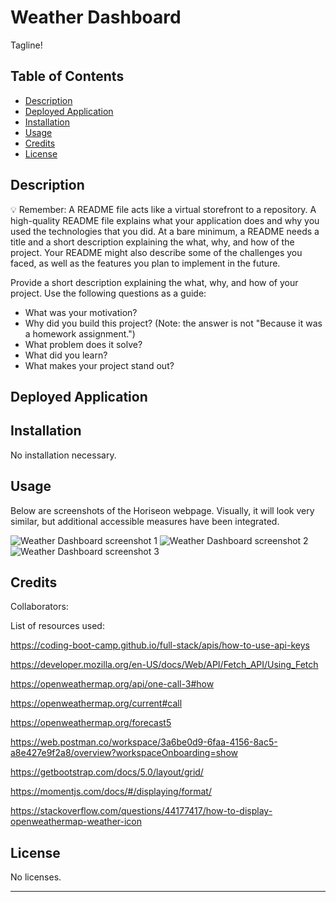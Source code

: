 # Weather Dashboard
Tagline!

## Table of Contents

- [Description](#description)
- [Deployed Application](#deployed-application)
- [Installation](#installation)
- [Usage](#usage)
- [Credits](#credits)
- [License](#license)

## Description

💡 Remember: A README file acts like a virtual storefront to a repository. A high-quality README file explains what your application does and why you used the technologies that you did. At a bare minimum, a README needs a title and a short description explaining the what, why, and how of the project. Your README might also describe some of the challenges you faced, as well as the features you plan to implement in the future.

Provide a short description explaining the what, why, and how of your project. Use the following questions as a guide:

- What was your motivation?
- Why did you build this project? (Note: the answer is not "Because it was a homework assignment.")
- What problem does it solve?
- What did you learn?
- What makes your project stand out?

## Deployed Application



## Installation

No installation necessary.

## Usage

Below are screenshots of the Horiseon webpage. Visually, it will look very similar, but additional accessible measures have been integrated.

![Weather Dashboard screenshot 1](./assets/images/Horiseon_screenshot_1.JPG)
![Weather Dashboard screenshot 2]()
![Weather Dashboard screenshot 3]()

## Credits

Collaborators:




List of resources used:

https://coding-boot-camp.github.io/full-stack/apis/how-to-use-api-keys

https://developer.mozilla.org/en-US/docs/Web/API/Fetch_API/Using_Fetch

https://openweathermap.org/api/one-call-3#how

https://openweathermap.org/current#call

https://openweathermap.org/forecast5

https://web.postman.co/workspace/3a6be0d9-6faa-4156-8ac5-a8e427e9f2a8/overview?workspaceOnboarding=show

https://getbootstrap.com/docs/5.0/layout/grid/

https://momentjs.com/docs/#/displaying/format/

https://stackoverflow.com/questions/44177417/how-to-display-openweathermap-weather-icon

## License

No licenses.

---